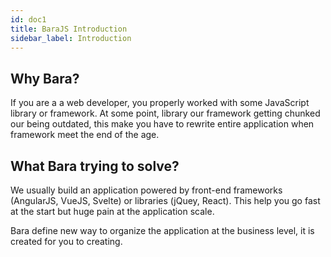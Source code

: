 ```yaml
---
id: doc1
title: BaraJS Introduction
sidebar_label: Introduction
---
```


## Why Bara?

If you are a a web developer, you properly worked with some JavaScript library or framework. At some point, library our framework getting chunked  our being outdated, this make you have to rewrite entire application when framework meet the end of the age.

## What Bara trying to solve?

We usually build an application powered by front-end frameworks (AngularJS, VueJS, Svelte) or libraries (jQuey, React). This help you  go fast at the start but huge pain at the application scale.

Bara define new way to organize the application at the business level, it is created for you to creating.
